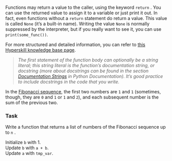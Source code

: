 

Functions may return a value to the caller, using the keyword `return` . You can use the 
returned value to assign it to a variable or just print it out. In fact, even functions 
without a `return` statement do return a value. This value is 
called `None` (it’s a built-in name). Writing the value `None` is normally suppressed by 
the interpreter, but if you really want to see it, you can use `print(some_func())`.

For more structured and detailed information, you can refer to [this Hyperskill knowledge base page](https://hyperskill.org/learn/step/5900#execution-and-return?utm_source=jba&utm_medium=jba_courses_links).

><i>The first statement of the function body can optionally be a string literal; this string 
literal is the function’s documentation string, or docstring (more about docstrings can 
be found in the section <a href="https://docs.python.org/3/tutorial/controlflow.html#tut-docstrings">Documentation Strings</a>
in Python Documentation). It’s good practice to include docstrings in the code that you write.</i>
  
In the [Fibonacci sequence](https://en.wikipedia.org/wiki/Fibonacci_number), the first two numbers are `1` and `1` (sometimes, though, they are `0` and `1` or `1` and `2`), and each subsequent 
number is the sum of the previous two. 

### Task
Write a function that returns a list of numbers 
of the Fibonacci sequence up to `n` .  

<div class='hint'>Initialize <code>b</code> with 1.</div>
<div class='hint'>Update <code>b</code> with <code>a + b</code>.</div>
<div class='hint'>Update <code>a</code> with <code>tmp_var</code>.</div>



